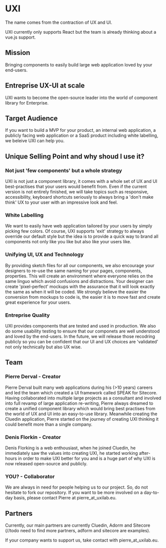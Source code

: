 # UXI

The name comes from the contraction of UX and UI.

UXI currently only supports React but the team is already thinking about a vue.js support.

## Mission

Bringing components to easily build large web application loved by your end-users.

## Entreprise UX-UI at scale

UXI wants to become the open-source leader into the world of component library for Enterprise.

## Target Audience

If you want to build a MVP for your product, an internal web application, a publicly facing web application or a SaaS product including white labelling, we beleive UXI can help you.

## Unique Selling Point and why shoud I use it?

### Not just 'few components' but a whole strategy

UXI is not just a component library, it comes with a whole set of UX and UI best-practises that your users would benefit from. Even if the current version is not entirely finished, we will take topics such as responsive, accessibility, keyboard shortcuts seriously to always bring a 'don't make think' UX to your user with an impressive look and feel.

### White Labelling

We want to easily have web application tailored by your users by simply picking few colors. Of course, UXI supports 'exit' strategy to always override our default style but the idea is to provide a quick way to brand all components not only like you like but also like your users like.

### Unifying UI, UX and Technology

By providing sketch files for all our components, we also encourage your designers to re-use the same naming for your pages, components, properties. This will create an environment where everyone relies on the same linguo which avoid confusions and distractions. Your designer can create 'pixel-perfect' mockups with the assurance that it will look exactly the same as when it will be coded. We strongly believe the easier the conversion from mockups to code is, the easier it is to move fast and create great experience for your users.

### Entreprise Quality

UXI provides components that are tested and used in production. We also do some usability testing to ensure that our componets are well understood and loved by the end-users. In the future, we will release those recodring publicly so you can be confident that our UI and UX choices are 'validated' not only technically but also UX wise.

## Team

### Pierre Derval - Creator

Pierre Derval built many web applications during his (>10 years) careers and led the team which created a UI framework called SPEAK for Sitecore. Having collaborated into multiple large projects as a consultant and involved into full revamp of large application re-writing, Pierre always dreamed to create a unified component 
library which would bring best practises from the world of UX and UI into an easy-to-use library. Meanwhile creating the Cluedin application, Pierre started on the journey of creating UXI thinking it could benefit more than a single company.

### Denis Florkin - Creator

Denis Florking is a web enthousiast, when he joined Cluedin, he immediately saw the values into creating UXI, he started working after-hours in order to make UXI better for you and is a huge part of why UXI is now released open-source and publicly.

### YOU? - Collaborator

We are always in need for people helping us to our project. So, do not hesitate to fork our repository. If you want to be more involved on a day-to-day basis, please contact Pierre at pierre_at_uxilab.eu.

## Partners

Currently, our main partners are currently Cluedin, Adorm and Sitecore (//todo need to find more partners, adform and sitecore are examples).

If your company wants to support us, take contact with pierre_at_uxilab.eu.
